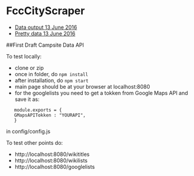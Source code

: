 # FccCityScraper

* [Data output 13 June 2016](https://gist.github.com/alicejiang1/7bcb1078704c53fa4cbc7598785c0466)
* [Pretty data 13 June 2016](https://gist.github.com/alicejiang1/5c3de2520d2d675c9bcc065bf6a36bf8)

##First Draft Campsite Data API

To test locally:
* clone or zip
* once in folder, do `npm install`
* after installation, do `npm start`
* main page should be at your browser at localhost:8080
* for the googlelists you need to get a tokken from Google Maps API and save it as:
 ```
    module.exports = {
    GMapsAPITokken : "YOURAPI",  
    }
 ```
 in config/config.js


To test other points do:

* http://localhost:8080/wikititles
* http://localhost:8080/wikilists
* http://localhost:8080/googlelists